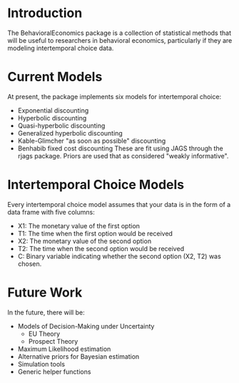 # Introduction
The BehavioralEconomics package is a collection of statistical methods that will be useful to researchers in behavioral economics, particularly if they are modeling intertemporal choice data.

# Current Models
At present, the package implements six models for intertemporal choice:
* Exponential discounting
* Hyperbolic discounting
* Quasi-hyperbolic discounting
* Generalized hyperbolic discounting
* Kable-Glimcher "as soon as possible" discounting
* Benhabib fixed cost discounting
These are fit using JAGS through the rjags package. Priors are used that as considered "weakly informative".

# Intertemporal Choice Models
Every intertemporal choice model assumes that your data is in the form of a data frame with five columns:
* X1: The monetary value of the first option
* T1: The time when the first option would be received
* X2: The monetary value of the second option
* T2: The time when the second option would be received
* C: Binary variable indicating whether the second option (X2, T2) was chosen.

# Future Work
In the future, there will be:
* Models of Decision-Making under Uncertainty
  * EU Theory
  * Prospect Theory
* Maximum Likelihood estimation
* Alternative priors for Bayesian estimation
* Simulation tools
* Generic helper functions
